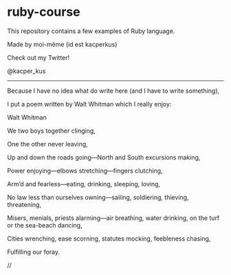 # ruby-course

This repository contains a few examples of Ruby language.

Made by moi-même (id est kacperkus)

Check out my Twitter!

@kacper_kus

***

Because I have no idea what do write here (and I have to write something),

I put a poem written by Walt Whitman which I really enjoy:

Walt Whitman

We two boys together clinging,

One the other never leaving,

Up and down the roads going—North and South excursions making,

Power enjoying—elbows stretching—fingers clutching,

Arm’d and fearless—eating, drinking, sleeping, loving,

No law less than ourselves owning—sailing, soldiering, thieving, threatening,

Misers, menials, priests alarming—air breathing, water drinking, on the turf or the sea-beach dancing,

Cities wrenching, ease scorning, statutes mocking, feebleness chasing,

Fulfilling our foray.

//
